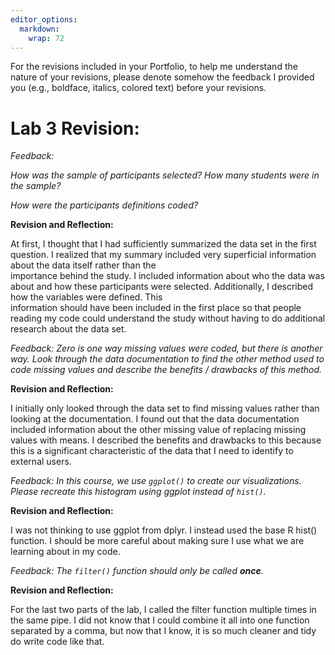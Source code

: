 ```yaml
---
editor_options: 
  markdown: 
    wrap: 72
---
```


For the revisions included in your Portfolio, to help me understand the
nature of your revisions, please denote somehow the feedback I provided
you (e.g., boldface, italics, colored text) before your revisions.

# Lab 3 Revision:

*Feedback:*

*How was the sample of participants selected? How many students were in
the sample?*

*How were the participants definitions coded?*

**Revision and Reflection:**

At first, I thought that I had sufficiently summarized the data set in
the first question. I realized that my summary included very superficial
information about the data itself rather than the \
importance behind the study. I included information about who the data
was about and how these participants were selected. Additionally, I
described how the variables were defined. This \
information should have been included in the first place so that people
reading my code could understand the study without having to do
additional research about the data set.

*Feedback: Zero is one way missing values were coded, but there is
another way. Look through the data documentation to find the other
method used to code missing values and describe the benefits / drawbacks
of this method.*

**Revision and Reflection:**

I initially only looked through the data set
to find missing values rather than looking at the documentation. I found
out that the data documentation included information about the other
missing value of replacing missing values with means. I described the
benefits and drawbacks to this because this is a significant
characteristic of the data that I need to identify to external users.

*Feedback: In this course, we use `ggplot()` to create our
visualizations. Please recreate this histogram using ggplot instead of
`hist()`.*

**Revision and Reflection:**

I was not thinking to use ggplot from dplyr. I instead used the base R
hist() function. I should be more careful about making sure I use what
we are learning about in my code.

*Feedback: The `filter()` function should only be called **once**.*

**Revision and Reflection:**

For the last two parts of the lab, I called the filter function multiple
times in the same pipe. I did not know that I could combine it all into
one function separated by a comma, but now that I know, it is so much
cleaner and tidy do write code like that.
